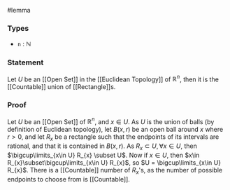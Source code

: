 #lemma
### Types
- `n` : $\mathbb{N}$
### Statement
Let $U$ be an [[Open Set]] in the [[Euclidean Topology]] of $\mathbb{R}^n$, then it is the [[Countable]] union of [[Rectangle]]s.
### Proof
Let $U$ be an [[Open Set]] of $\mathbb{R}^n$, and $x \in U$. As $U$ is the union of balls (by definition of Euclidean topology), let $B(x, r)$ be an open ball around $x$ where $r > 0$, and let $R_{x}$ be a rectangle such that the endpoints of its intervals are rational, and that it is contained in $B(x,r)$.
As $R_{x} \subset U, \forall x\in U$, then $\bigcup\limits_{x\in U} R_{x} \subset U$. Now if $x \in U$, then $x\in R_{x}\subset\bigcup\limits_{x\in U} R_{x}$, so $U = \bigcup\limits_{x\in U} R_{x}$.
There is a [[Countable]] number of $R_{x}$'s, as the number of possible endpoints to choose from is [[Countable]]. 